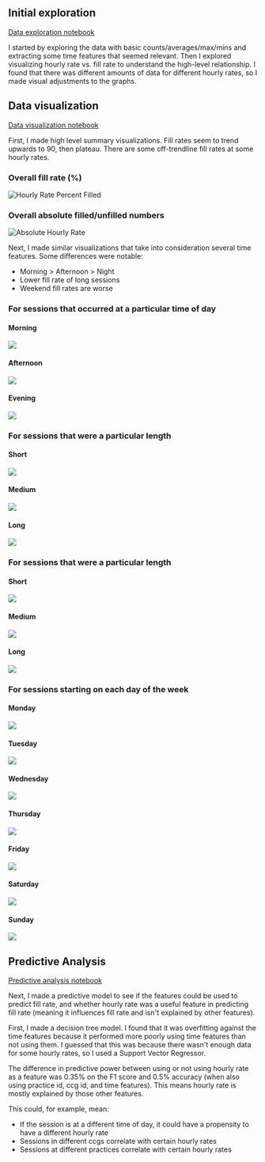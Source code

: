 ## Initial exploration

[Data exploration notebook](hourly_explore.ipynb)

I started by exploring the data with basic counts/averages/max/mins and extracting some time features that seemed relevant. Then I explored visualizing hourly rate vs. fill rate to understand the high-level relationship. I found that there was different amounts of data for different hourly rates, so I made visual adjustments to the graphs.

## Data visualization

[Data visualization notebook](hourly_visualization.ipynb)

First, I made high level summary visualizations. Fill rates seem to trend upwards to 90, then plateau. There are some off-trendline fill rates at some hourly rates.

### Overall fill rate (%)

![Hourly Rate Percent Filled](hourly_rate_filled_unfilled_pct.png)

### Overall absolute filled/unfilled numbers

![Absolute Hourly Rate](hourly_rate_filled_unfilled_absolute.png)

Next, I made similar visualizations that take into consideration several time features. Some differences were notable:

* Morning > Afternoon > Night
* Lower fill rate of long sessions
* Weekend fill rates are worse

### For sessions that occurred at a particular time of day

#### Morning

![](hourly_rate_morning.png)

#### Afternoon

![](hourly_rate_afternoon.png)

#### Evening

![](hourly_rate_evening.png)

### For sessions that were a particular length

#### Short

![](hourly_rate_short.png)

#### Medium

![](hourly_rate_medium.png)

#### Long

![](hourly_rate_long.png)

### For sessions that were a particular length

#### Short

![](hourly_rate_short.png)

#### Medium

![](hourly_rate_medium.png)

#### Long

![](hourly_rate_long.png)

### For sessions starting on each day of the week

#### Monday 

![](hourly_rate_monday.png)

#### Tuesday

![](hourly_rate_tuesday.png)

#### Wednesday

![](hourly_rate_wednesday.png)

#### Thursday

![](hourly_rate_thursday.png)

#### Friday

![](hourly_rate_friday.png)

#### Saturday

![](hourly_rate_saturday.png)

#### Sunday

![](hourly_rate_sunday.png)

## Predictive Analysis

[Predictive analysis notebook](hourly_predictive_analysis.ipynb)

Next, I made a predictive model to see if the features could be used to predict fill rate, and whether hourly rate was a useful feature in predicting fill rate (meaning it influences fill rate and isn't explained by other features).

First, I made a decision tree model. I found that it was overfitting against the time features because it performed more poorly using time features than not using them. I guessed that this was because there wasn't enough data for some hourly rates, so I used a Support Vector Regressor.

The difference in predictive power between using or not using hourly rate as a feature was 0.35% on the F1 score and 0.5% accuracy (when also using practice id, ccg id, and time features). This means hourly rate is mostly explained by those other features.

This could, for example, mean:

* If the session is at a different time of day, it could have a propensity to have a different hourly rate
* Sessions in different ccgs correlate with certain hourly rates
* Sessions at different practices correlate with certain hourly rates
